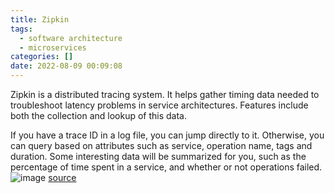 ```yaml
---
title: Zipkin
tags:
  - software architecture
  - microservices
categories: []
date: 2022-08-09 00:09:08
---
```


Zipkin is a distributed tracing system. It helps gather timing data needed to troubleshoot latency problems in service architectures. Features include both the collection and lookup of this data.

If you have a trace ID in a log file, you can jump directly to it. Otherwise, you can query based on attributes such as service, operation name, tags and duration. Some interesting data will be summarized for you, such as the percentage of time spent in a service, and whether or not operations failed.
![image](http://blog.ramons.digital/images/1660003763496.png)
[source](https://github.com/openzipkin/zipkin)